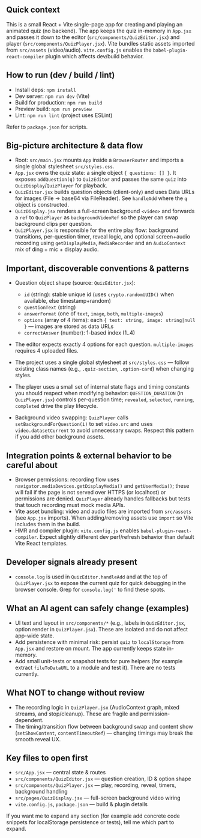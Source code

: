 ## Quick context

This is a small React + Vite single-page app for creating and playing an animated quiz (no backend). The app keeps the quiz in-memory in `App.jsx` and passes it down to the editor (`src/components/QuizEditor.jsx`) and player (`src/components/QuizPlayer.jsx`). Vite bundles static assets imported from `src/assets` (video/audio). `vite.config.js` enables the `babel-plugin-react-compiler` plugin which affects dev/build behavior.

## How to run (dev / build / lint)

- Install deps: `npm install`
- Dev server: `npm run dev` (Vite)
- Build for production: `npm run build`
- Preview build: `npm run preview`
- Lint: `npm run lint` (project uses ESLint)

Refer to `package.json` for scripts.

## Big-picture architecture & data flow

- Root: `src/main.jsx` mounts `App` inside a `BrowserRouter` and imports a single global stylesheet `src/styles.css`.
- `App.jsx` owns the quiz state: a single object `{ questions: [] }`. It exposes `addQuestion(q)` to `QuizEditor` and passes the same `quiz` into `QuizDisplay`/`QuizPlayer` for playback.
- `QuizEditor.jsx` builds question objects (client-only) and uses Data URLs for images (File -> base64 via FileReader). See `handleAdd` where the `q` object is constructed.
- `QuizDisplay.jsx` renders a full-screen background `<video>` and forwards a `ref` to `QuizPlayer` as `backgroundVideoRef` so the player can swap background clips per question.
- `QuizPlayer.jsx` is responsible for the entire play flow: background transitions, per-question timer, reveal logic, and optional screen+audio recording using `getDisplayMedia`, `MediaRecorder` and an `AudioContext` mix of ding + mic + display audio.

## Important, discoverable conventions & patterns

- Question object shape (source: `QuizEditor.jsx`):

  - `id` (string): stable unique id (uses `crypto.randomUUID()` when available, else timestamp+random)
  - `questionText` (string)
  - `answerFormat` (one of `text`, `image`, `both`, `multiple-images`)
  - `options` (array of 4 items): each `{ text: string, image: string|null }` — images are stored as data URLs
  - `correctAnswer` (number): 1-based index (1..4)

- The editor expects exactly 4 options for each question. `multiple-images` requires 4 uploaded files.
- The project uses a single global stylesheet at `src/styles.css` — follow existing class names (e.g., `.quiz-section`, `.option-card`) when changing styles.
- The player uses a small set of internal state flags and timing constants you should respect when modifying behavior: `QUESTION_DURATION` (in `QuizPlayer.jsx`) controls per-question time; `revealed`, `selected`, `running`, `completed` drive the play lifecycle.
- Background video swapping: `QuizPlayer` calls `setBackgroundForQuestion(i)` to set `video.src` and uses `video.datasetCurrent` to avoid unnecessary swaps. Respect this pattern if you add other background assets.

## Integration points & external behavior to be careful about

- Browser permissions: recording flow uses `navigator.mediaDevices.getDisplayMedia()` and `getUserMedia()`; these will fail if the page is not served over HTTPS (or localhost) or permissions are denied. `QuizPlayer` already handles fallbacks but tests that touch recording must mock media APIs.
- Vite asset bundling: video and audio files are imported from `src/assets` (see `App.jsx` imports). When adding/removing assets use `import` so Vite includes them in the build.
- HMR and compiler plugin: `vite.config.js` enables `babel-plugin-react-compiler`. Expect slightly different dev perf/refresh behavior than default Vite React templates.

## Developer signals already present

- `console.log` is used in `QuizEditor.handleAdd` and at the top of `QuizPlayer.jsx` to expose the current quiz for quick debugging in the browser console. Grep for `console.log('` to find these spots.

## What an AI agent can safely change (examples)

- UI text and layout in `src/components/*` (e.g., labels in `QuizEditor.jsx`, option render in `QuizPlayer.jsx`). These are isolated and do not affect app-wide state.
- Add persistence with minimal risk: persist `quiz` to `localStorage` from `App.jsx` and restore on mount. The app currently keeps state in-memory.
- Add small unit-tests or snapshot tests for pure helpers (for example extract `fileToDataURL` to a module and test it). There are no tests currently.

## What NOT to change without review

- The recording logic in `QuizPlayer.jsx` (AudioContext graph, mixed streams, and stop/cleanup). These are fragile and permission-dependent.
- The timing/transition flow between background swap and content show (`setShowContent`, `contentTimeoutRef`) — changing timings may break the smooth reveal UX.

## Key files to open first

- `src/App.jsx` — central state & routes
- `src/components/QuizEditor.jsx` — question creation, ID & option shape
- `src/components/QuizPlayer.jsx` — play, recording, reveal, timers, background handling
- `src/pages/QuizDisplay.jsx` — full-screen background video wiring
- `vite.config.js`, `package.json` — build & plugin details

If you want me to expand any section (for example add concrete code snippets for localStorage persistence or tests), tell me which part to expand.
